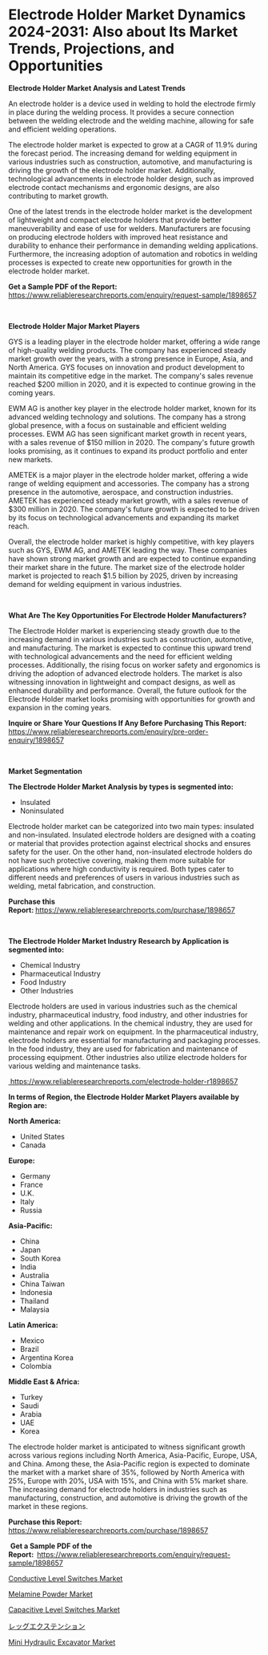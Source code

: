 <p><h1>Electrode Holder Market Dynamics 2024-2031: Also about Its Market Trends, Projections, and Opportunities</h1></p><p><strong>Electrode Holder Market Analysis and Latest Trends</strong></p>
<p><p>An electrode holder is a device used in welding to hold the electrode firmly in place during the welding process. It provides a secure connection between the welding electrode and the welding machine, allowing for safe and efficient welding operations.</p><p>The electrode holder market is expected to grow at a CAGR of 11.9% during the forecast period. The increasing demand for welding equipment in various industries such as construction, automotive, and manufacturing is driving the growth of the electrode holder market. Additionally, technological advancements in electrode holder design, such as improved electrode contact mechanisms and ergonomic designs, are also contributing to market growth.</p><p>One of the latest trends in the electrode holder market is the development of lightweight and compact electrode holders that provide better maneuverability and ease of use for welders. Manufacturers are focusing on producing electrode holders with improved heat resistance and durability to enhance their performance in demanding welding applications. Furthermore, the increasing adoption of automation and robotics in welding processes is expected to create new opportunities for growth in the electrode holder market.</p></p>
<p><strong>Get a Sample PDF of the Report:&nbsp;</strong> <a href="https://www.reliableresearchreports.com/enquiry/request-sample/1898657">https://www.reliableresearchreports.com/enquiry/request-sample/1898657</a></p>
<p>&nbsp;</p>
<p><strong>Electrode Holder Major Market Players</strong></p>
<p><p>GYS is a leading player in the electrode holder market, offering a wide range of high-quality welding products. The company has experienced steady market growth over the years, with a strong presence in Europe, Asia, and North America. GYS focuses on innovation and product development to maintain its competitive edge in the market. The company's sales revenue reached $200 million in 2020, and it is expected to continue growing in the coming years.</p><p>EWM AG is another key player in the electrode holder market, known for its advanced welding technology and solutions. The company has a strong global presence, with a focus on sustainable and efficient welding processes. EWM AG has seen significant market growth in recent years, with a sales revenue of $150 million in 2020. The company's future growth looks promising, as it continues to expand its product portfolio and enter new markets.</p><p>AMETEK is a major player in the electrode holder market, offering a wide range of welding equipment and accessories. The company has a strong presence in the automotive, aerospace, and construction industries. AMETEK has experienced steady market growth, with a sales revenue of $300 million in 2020. The company's future growth is expected to be driven by its focus on technological advancements and expanding its market reach.</p><p>Overall, the electrode holder market is highly competitive, with key players such as GYS, EWM AG, and AMETEK leading the way. These companies have shown strong market growth and are expected to continue expanding their market share in the future. The market size of the electrode holder market is projected to reach $1.5 billion by 2025, driven by increasing demand for welding equipment in various industries.</p></p>
<p>&nbsp;</p>
<p><strong>What Are The Key Opportunities For Electrode Holder Manufacturers?</strong></p>
<p><p>The Electrode Holder market is experiencing steady growth due to the increasing demand in various industries such as construction, automotive, and manufacturing. The market is expected to continue this upward trend with technological advancements and the need for efficient welding processes. Additionally, the rising focus on worker safety and ergonomics is driving the adoption of advanced electrode holders. The market is also witnessing innovation in lightweight and compact designs, as well as enhanced durability and performance. Overall, the future outlook for the Electrode Holder market looks promising with opportunities for growth and expansion in the coming years.</p></p>
<p><strong>Inquire or Share Your Questions If Any Before Purchasing This Report:</strong> <a href="https://www.reliableresearchreports.com/enquiry/pre-order-enquiry/1898657">https://www.reliableresearchreports.com/enquiry/pre-order-enquiry/1898657</a></p>
<p>&nbsp;</p>
<p><strong>Market Segmentation</strong></p>
<p><strong>The Electrode Holder Market Analysis by types is segmented into:</strong></p>
<p><ul><li>Insulated</li><li>Noninsulated</li></ul></p>
<p><p>Electrode holder market can be categorized into two main types: insulated and non-insulated. Insulated electrode holders are designed with a coating or material that provides protection against electrical shocks and ensures safety for the user. On the other hand, non-insulated electrode holders do not have such protective covering, making them more suitable for applications where high conductivity is required. Both types cater to different needs and preferences of users in various industries such as welding, metal fabrication, and construction.</p></p>
<p><strong>Purchase this Report:&nbsp;</strong><a href="https://www.reliableresearchreports.com/purchase/1898657">https://www.reliableresearchreports.com/purchase/1898657</a></p>
<p>&nbsp;</p>
<p><strong>The Electrode Holder Market Industry Research by Application is segmented into:</strong></p>
<p><ul><li>Chemical Industry</li><li>Pharmaceutical Industry</li><li>Food Industry</li><li>Other Industries</li></ul></p>
<p><p>Electrode holders are used in various industries such as the chemical industry, pharmaceutical industry, food industry, and other industries for welding and other applications. In the chemical industry, they are used for maintenance and repair work on equipment. In the pharmaceutical industry, electrode holders are essential for manufacturing and packaging processes. In the food industry, they are used for fabrication and maintenance of processing equipment. Other industries also utilize electrode holders for various welding and maintenance tasks.</p></p>
<p><a href="https://www.reliableresearchreports.com/electrode-holder-r1898657">&nbsp;https://www.reliableresearchreports.com/electrode-holder-r1898657</a></p>
<p><strong>In terms of Region, the Electrode Holder Market Players available by Region are:</strong></p>
<p>
    <p> <strong> North America: </strong>
        <ul>
            <li>United States</li>
            <li>Canada</li>
        </ul>
        </p> 
    <p> <strong> Europe: </strong>
        <ul>
            <li>Germany</li>
            <li>France</li>
            <li>U.K.</li>
            <li>Italy</li>
            <li>Russia</li>
        </ul>
        </p> 
    <p> <strong> Asia-Pacific: </strong>
        <ul>
            <li>China</li>
            <li>Japan</li>
            <li>South Korea</li>
            <li>India</li>
            <li>Australia</li>
            <li>China Taiwan</li>
            <li>Indonesia</li>
            <li>Thailand</li>
            <li>Malaysia</li>
        </ul>
        </p> 
    <p> <strong> Latin America: </strong>
        <ul>
            <li>Mexico</li>
            <li>Brazil</li>
            <li>Argentina Korea</li>
            <li>Colombia</li>
        </ul>
        </p> 
    <p> <strong> Middle East & Africa: </strong>
        <ul>
            <li>Turkey</li>
            <li>Saudi</li>
            <li>Arabia</li>
            <li>UAE</li>
            <li>Korea</li>
        </ul>
    </p>
    </p>
<p><p>The electrode holder market is anticipated to witness significant growth across various regions including North America, Asia-Pacific, Europe, USA, and China. Among these, the Asia-Pacific region is expected to dominate the market with a market share of 35%, followed by North America with 25%, Europe with 20%, USA with 15%, and China with 5% market share. The increasing demand for electrode holders in industries such as manufacturing, construction, and automotive is driving the growth of the market in these regions.</p></p>
<p><strong>Purchase this Report: </strong><a href="https://www.reliableresearchreports.com/purchase/1898657">https://www.reliableresearchreports.com/purchase/1898657</a></p>
<p>&nbsp;<strong>Get a Sample PDF of the Report:&nbsp;&nbsp;</strong><a href="https://www.reliableresearchreports.com/enquiry/request-sample/1898657">https://www.reliableresearchreports.com/enquiry/request-sample/1898657</a></p>
<p><strong></strong></p>
<p><p><a href="https://github.com/changoleonlaverguenzanoexiste/Market-Research-Report-List-2/blob/main/conductive-level-switches-market.md">Conductive Level Switches Market</a></p><p><a href="https://issuu.com/reportprime-2/docs/melamine-powder-market-size-2030.pptx">Melamine Powder Market</a></p><p><a href="https://github.com/dimitrishawkinswaynenp91rgz/Market-Research-Report-List-2/blob/main/capacitive-level-switches-market.md">Capacitive Level Switches Market</a></p><p><a href="https://github.com/luffiazaza/Market-Research-Report-List-1/blob/main/969501422125.md">レッグエクステンション</a></p><p><a href="https://www.linkedin.com/pulse/mini-hydraulic-excavator-market-challenges-opportunities-growth-hukzf?trackingId=1JUS4DsnvtQ3dk1eE24V8g%3D%3D">Mini Hydraulic Excavator Market</a></p></p>